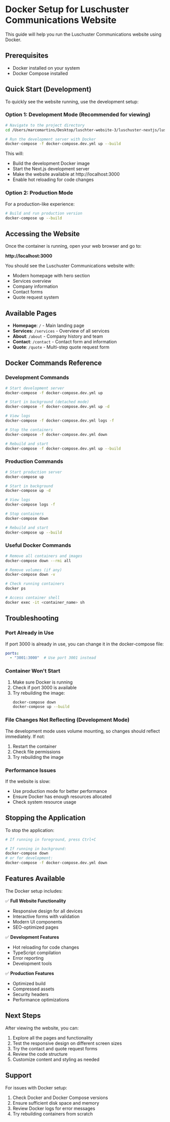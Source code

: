 # Docker Setup for Luschuster Communications Website

This guide will help you run the Luschuster Communications website using Docker.

## Prerequisites

- Docker installed on your system
- Docker Compose installed

## Quick Start (Development)

To quickly see the website running, use the development setup:

### Option 1: Development Mode (Recommended for viewing)

```bash
# Navigate to the project directory
cd /Users/marcomartins/Desktop/luschter-website-3/luschuster-nextjs/luschuster-nextjs

# Run the development server with Docker
docker-compose -f docker-compose.dev.yml up --build
```

This will:
- Build the development Docker image
- Start the Next.js development server
- Make the website available at http://localhost:3000
- Enable hot reloading for code changes

### Option 2: Production Mode

For a production-like experience:

```bash
# Build and run production version
docker-compose up --build
```

## Accessing the Website

Once the container is running, open your web browser and go to:

**http://localhost:3000**

You should see the Luschuster Communications website with:
- Modern homepage with hero section
- Services overview
- Company information
- Contact forms
- Quote request system

## Available Pages

- **Homepage**: `/` - Main landing page
- **Services**: `/services` - Overview of all services
- **About**: `/about` - Company history and team
- **Contact**: `/contact` - Contact form and information
- **Quote**: `/quote` - Multi-step quote request form

## Docker Commands Reference

### Development Commands

```bash
# Start development server
docker-compose -f docker-compose.dev.yml up

# Start in background (detached mode)
docker-compose -f docker-compose.dev.yml up -d

# View logs
docker-compose -f docker-compose.dev.yml logs -f

# Stop the containers
docker-compose -f docker-compose.dev.yml down

# Rebuild and start
docker-compose -f docker-compose.dev.yml up --build
```

### Production Commands

```bash
# Start production server
docker-compose up

# Start in background
docker-compose up -d

# View logs
docker-compose logs -f

# Stop containers
docker-compose down

# Rebuild and start
docker-compose up --build
```

### Useful Docker Commands

```bash
# Remove all containers and images
docker-compose down --rmi all

# Remove volumes (if any)
docker-compose down -v

# Check running containers
docker ps

# Access container shell
docker exec -it <container_name> sh
```

## Troubleshooting

### Port Already in Use

If port 3000 is already in use, you can change it in the docker-compose file:

```yaml
ports:
  - "3001:3000"  # Use port 3001 instead
```

### Container Won't Start

1. Make sure Docker is running
2. Check if port 3000 is available
3. Try rebuilding the image:
   ```bash
   docker-compose down
   docker-compose up --build
   ```

### File Changes Not Reflecting (Development Mode)

The development mode uses volume mounting, so changes should reflect immediately. If not:

1. Restart the container
2. Check file permissions
3. Try rebuilding the image

### Performance Issues

If the website is slow:
- Use production mode for better performance
- Ensure Docker has enough resources allocated
- Check system resource usage

## Stopping the Application

To stop the application:

```bash
# If running in foreground, press Ctrl+C

# If running in background:
docker-compose down
# or for development:
docker-compose -f docker-compose.dev.yml down
```

## Features Available

The Docker setup includes:

✅ **Full Website Functionality**
- Responsive design for all devices
- Interactive forms with validation
- Modern UI components
- SEO-optimized pages

✅ **Development Features**
- Hot reloading for code changes
- TypeScript compilation
- Error reporting
- Development tools

✅ **Production Features**
- Optimized build
- Compressed assets
- Security headers
- Performance optimizations

## Next Steps

After viewing the website, you can:
1. Explore all the pages and functionality
2. Test the responsive design on different screen sizes
3. Try the contact and quote request forms
4. Review the code structure
5. Customize content and styling as needed

## Support

For issues with Docker setup:
1. Check Docker and Docker Compose versions
2. Ensure sufficient disk space and memory
3. Review Docker logs for error messages
4. Try rebuilding containers from scratch